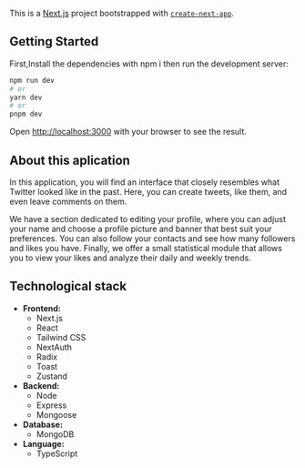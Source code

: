 This is a [Next.js](https://nextjs.org/) project bootstrapped with [`create-next-app`](https://github.com/vercel/next.js/tree/canary/packages/create-next-app).

## Getting Started

First,Install the dependencies with npm i then
 run the development server:

```bash
npm run dev
# or
yarn dev
# or
pnpm dev
```

Open [http://localhost:3000](http://localhost:3000) with your browser to see the result.

## About this aplication

In this application, you will find an interface that closely resembles what Twitter looked like in the past. Here, you can create tweets, like them, and even leave comments on them.

We have a section dedicated to editing your profile, where you can adjust your name and choose a profile picture and banner that best suit your preferences. You can also follow your contacts and see how many followers and likes you have. Finally, we offer a small statistical module that allows you to view your likes and analyze their daily and weekly trends.

## Technological stack
- **Frontend:**
  - Next.js
  - React
  - Tailwind CSS
  -  NextAuth
  - Radix
  - Toast
  - Zustand
- **Backend:**
  - Node
  - Express
  - Mongoose
- **Database:**
  - MongoDB
- **Language:**
  - TypeScript

